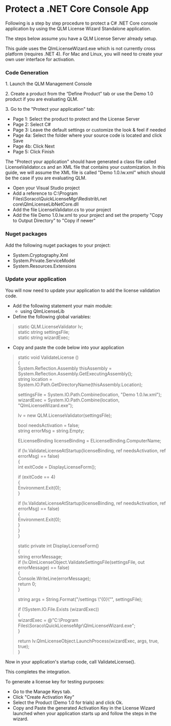 # Protect a .NET Core Console App

Following is a step by step procedure to protect a C# .NET Core console application by using the QLM License Wizard Standalone application.

The steps below assume you have a QLM License Server already setup.

This guide uses the QlmLicenseWizard.exe which is not currently cross platform (requires .NET 4). For Mac and Linux, you will need to create your own user interface for activation.

### Code Generation

1\. Launch the QLM Management Console

2\. Create a product from the “Define Product” tab or use the Demo 1.0 product if you are evaluating QLM.&#x20;

3\. Go to the "Protect your application" tab:

* Page 1: Select the product to protect and the License Server
* Page 2: Select C#
* Page 3: Leave the default settings or customize the look & feel if needed
* Page 4a: Select the folder where your source code is located and click Save
* Page 4b: Click Next&#x20;
* Page 5: Click Finish

The "Protect your application" should have generated a class file called LicenseValidator.cs and an XML file that contains your customization. In this guide, we will assume the XML file is called "Demo 1.0.lw.xml" which should be the case if you are evaluating QLM.

* Open your Visual Studio project
* Add a reference to C:\Program Files\Soraco\QuickLicenseMgr\Redistrib\\.net core\QlmLicenseLibNetCore.dll
* Add the file LicenseValidator.cs to your project
* Add the file Demo 1.0.lw.xml to your project and set the property "Copy to Output Directory" to "Copy if newer"

### Nuget packages

Add the following nuget packages to your project:

* System.Cryptography.Xml
* System.Private.ServiceModel
* System.Resources.Extensions

### Update your application

You will now need to update your application to add the license validation code.

* Add the following statement your main module:
  * using QlmLicenseLib
* Define the following global variables:

> &#x20;   static QLM.LicenseValidator lv;\
> &#x20;   static string settingsFile;\
> &#x20;   static string wizardExec;

* Copy and paste the code below into your application     &#x20;

> static void ValidateLicense ()\
> {\
> &#x20;   System.Reflection.Assembly thisAssembly =                System.Reflection.Assembly.GetExecutingAssembly();\
> &#x20;   string location = System.IO.Path.GetDirectoryName(thisAssembly.Location);
>
> &#x20;   settingsFile = System.IO.Path.Combine(location, "Demo 1.0.lw.xml");\
> &#x20;   wizardExec = System.IO.Path.Combine(location, "QlmLicenseWizard.exe");
>
> &#x20;   lv = new QLM.LicenseValidator(settingsFile);
>
> &#x20;   bool needsActivation = false;\
> &#x20;   string errorMsg = string.Empty;
>
> &#x20;   ELicenseBinding licenseBinding = ELicenseBinding.ComputerName;
>
> &#x20;   if (lv.ValidateLicenseAtStartup(licenseBinding, ref needsActivation, ref errorMsg) == false)\
> &#x20;   {\
> &#x20;       int exitCode = DisplayLicenseForm();
>
> &#x20;       if (exitCode == 4)\
> &#x20;       {\
> &#x20;           Environment.Exit(0);\
> &#x20;       }
>
> &#x20;       if (lv.ValidateLicenseAtStartup(licenseBinding, ref needsActivation, ref errorMsg) == false)\
> &#x20;       {\
> &#x20;           Environment.Exit(0);\
> &#x20;       }\
> &#x20;   }\
> }
>
> static private int DisplayLicenseForm()\
> {\
> &#x20;   string errorMessage;\
> &#x20;   if (lv.QlmLicenseObject.ValidateSettingsFile(settingsFile, out errorMessage) == false)\
> &#x20;   {\
> &#x20;       Console.WriteLine(errorMessage);\
> &#x20;       return 0;\
> &#x20;   }
>
> &#x20;   string args = String.Format("/settings \\"{0}\\"", settingsFile);
>
> &#x20;   if (!System.IO.File.Exists (wizardExec))\
> &#x20;   {\
> &#x20;       wizardExec = @"C:\Program Files\Soraco\QuickLicenseMgr\QlmLicenseWizard.exe";\
> &#x20;   }
>
> &#x20;   return lv.QlmLicenseObject.LaunchProcess(wizardExec, args, true, true);\
> }

Now in your application's startup code, call ValidateLicense().

This completes the integration.&#x20;

To generate a license key for testing purposes:

* Go to the Manage Keys tab.
* Click "Create Activation Key"
* Select the Product (Demo 1.0 for trials) and click Ok.
* Copy and Paste the generated Activation Key in the License Wizard launched when your application starts up and follow the steps in the wizard.
